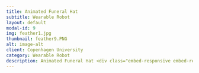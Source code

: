```yaml
---
title: Animated Funeral Hat
subtitle: Wearable Robot
layout: default
modal-id: 9
img: feather1.jpg
thumbnail: feather9.PNG
alt: image-alt
client: Copenhagen University
category: Wearable Robot
description: Animated Funeral Hat <div class="embed-responsive embed-responsive-16by9"> <iframe  src="https://www.youtube.com/embed/V83Chrk1Ps4" frameborder="0" allow="autoplay; encrypted-media" allowfullscreen  class="embed-responsive-item"></iframe> </div> <br>-------------------------------Making Process ------------------------------------- <br><br><img src="img/portfolio/hat1.PNG" class="img-responsive img-centered" alt="" > <img src="img/portfolio/hat2.PNG" class="img-responsive img-centered" alt="" ><img src="img/portfolio/hat3.jpg" class="img-responsive img-centered" alt="" > <br>------------------------------ ------------------------------------- <br> <br > <object data="img/Wearable.pdf" type="application/pdf"  width="1000px" height="1200px" > <embed src="img/img/Wearable.pdf" type="application/pdf" /> </object>
---
```

